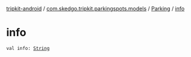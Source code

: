 [tripkit-android](../../index.md) / [com.skedgo.tripkit.parkingspots.models](../index.md) / [Parking](index.md) / [info](./info.md)

# info

`val info: `[`String`](https://kotlinlang.org/api/latest/jvm/stdlib/kotlin/-string/index.html)